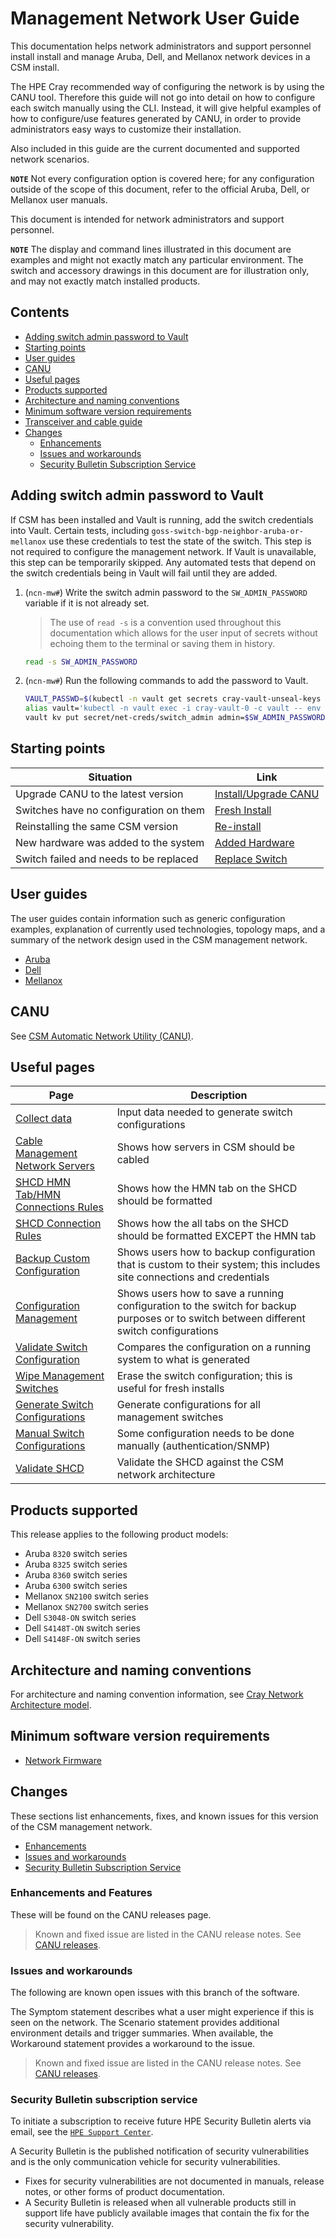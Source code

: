 # Management Network User Guide

This documentation helps network administrators and support personnel install install and manage Aruba, Dell, and
Mellanox network devices in a CSM install.

The HPE Cray recommended way of configuring the network is by using the CANU tool. Therefore this guide will not go into
detail on how to configure each switch manually using the CLI. Instead, it will give helpful examples of how to
configure/use features generated by CANU, in order to provide administrators easy ways to customize their installation.

Also included in this guide are the current documented and supported network scenarios.

**`NOTE`** Not every configuration option is covered here; for any configuration outside of the scope of this document,
refer to the official Aruba, Dell, or Mellanox user manuals.

This document is intended for network administrators and support personnel.

**`NOTE`** The display and command lines illustrated in this document are examples and might not exactly match any
particular environment. The switch and accessory drawings in this document are for illustration only, and may not
exactly match installed products.

## Contents

* [Adding switch admin password to Vault](#adding-switch-admin-password-to-vault)
* [Starting points](#starting-points)
* [User guides](#user-guides)
* [CANU](#canu)
* [Useful pages](#useful-pages)
* [Products supported](#products-supported)
* [Architecture and naming conventions](#architecture-and-naming-conventions)
* [Minimum software version requirements](#minimum-software-version-requirements)
* [Transceiver and cable guide](transceiver_cable_guide.md)
* [Changes](#changes)
  * [Enhancements](#enhancements-and-features)
  * [Issues and workarounds](#issues-and-workarounds)
  * [Security Bulletin Subscription Service](#security-bulletin-subscription-service)

## Adding switch admin password to Vault

If CSM has been installed and Vault is running, add the switch credentials into Vault. Certain tests,
including `goss-switch-bgp-neighbor-aruba-or-mellanox` use these credentials to test the state of the switch. This step
is not required to configure the management network. If Vault is unavailable, this step can be temporarily skipped. Any
automated tests that depend on the switch credentials being in Vault will fail until they are added.

1. (`ncn-mw#`) Write the switch admin password to the `SW_ADMIN_PASSWORD` variable if it is not already set.

   > The use of `read -s` is a convention used throughout this documentation which allows for the
   > user input of secrets without echoing them to the terminal or saving them in history.

    ```bash
    read -s SW_ADMIN_PASSWORD
    ```

1. (`ncn-mw#`) Run the following commands to add the password to Vault.

    ```bash
    VAULT_PASSWD=$(kubectl -n vault get secrets cray-vault-unseal-keys -o json | jq -r '.data["vault-root"]' |  base64 -d)
    alias vault='kubectl -n vault exec -i cray-vault-0 -c vault -- env VAULT_TOKEN="$VAULT_PASSWD" VAULT_ADDR=http://127.0.0.1:8200 VAULT_FORMAT=json vault'
    vault kv put secret/net-creds/switch_admin admin=$SW_ADMIN_PASSWORD
    ```

## Starting points

| Situation                              | Link                                           |
|----------------------------------------|------------------------------------------------|
| Upgrade CANU to the latest version     | [Install/Upgrade CANU](canu_install_update.md) |
| Switches have no configuration on them | [Fresh Install](fresh_install.md)              |
| Reinstalling the same CSM version      | [Re-install](reinstall.md)                     |
| New hardware was added to the system   | [Added Hardware](added_hardware.md)            |
| Switch failed and needs to be replaced | [Replace Switch](replace_switch.md)            |

## User guides

The user guides contain information such as generic configuration examples, explanation of currently used technologies,
topology maps, and a summary of the network design used in the CSM management network.

* [Aruba](aruba/README.md)
* [Dell](dell/README.md)
* [Mellanox](mellanox/README.md)

## CANU

See [CSM Automatic Network Utility (CANU)](canu/README.md).

## Useful pages

| Page                                                                                 | Description                                                                                                                            |
|--------------------------------------------------------------------------------------|----------------------------------------------------------------------------------------------------------------------------------------|
| [Collect data](collect_data.md)                                                      | Input data needed to generate switch configurations                                                                                    |
| [Cable Management Network Servers](cable_management_network_servers.md)              | Shows how servers in CSM should be cabled                                                                                              |
| [SHCD HMN Tab/HMN Connections Rules](../../../install/shcd_hmn_connections_rules.md) | Shows how the HMN tab on the SHCD should be formatted                                                                                  |
| [SHCD Connection Rules](../../../install/shcd_hmn_connections_rules.md)              | Shows how the all tabs on the SHCD should be formatted EXCEPT the HMN tab                                                              |
| [Backup Custom Configuration](backup_custom_configurations.md)                       | Shows users how to backup configuration that is custom to their system; this includes site connections and credentials                 |
| [Configuration Management](config_management.md)                                     | Shows users how to save a running configuration to the switch for backup purposes or to switch between different switch configurations |
| [Validate Switch Configuration](validate_switch_configs.md)                          | Compares the configuration on a running system to what is generated                                                                    |
| [Wipe Management Switches](wipe_mgmt_switches.md)                                    | Erase the switch configuration; this is useful for fresh installs                                                                      |
| [Generate Switch Configurations](generate_switch_configs.md)                         | Generate configurations for all management switches                                                                                    |
| [Manual Switch Configurations](manual_switch_config.md)                              | Some configuration needs to be done manually (authentication/SNMP)                                                                     |
| [Validate SHCD](validate_shcd.md)                                                    | Validate the SHCD against the CSM network architecture                                                                                 |

## Products supported

This release applies to the following product models:

* Aruba `8320` switch series
* Aruba `8325` switch series
* Aruba `8360` switch series
* Aruba `6300` switch series
* Mellanox `SN2100` switch series
* Mellanox `SN2700` switch series
* Dell `S3048-ON` switch series
* Dell `S4148T-ON` switch series
* Dell `S4148F-ON` switch series

## Architecture and naming conventions

For architecture and naming convention information, see
[Cray Network Architecture model](https://github.com/Cray-HPE/canu/blob/main/network_modeling/models/cray-network-architecture.yaml).

## Minimum software version requirements

* [Network Firmware](firmware/update_management_network_firmware.md)

## Changes

These sections list enhancements, fixes, and known issues for this version of the CSM management network.

* [Enhancements](#enhancements-and-features)
* [Issues and workarounds](#issues-and-workarounds)
* [Security Bulletin Subscription Service](#security-bulletin-subscription-service)

### Enhancements and Features

These will be found on the CANU releases page.

> Known and fixed issue are listed in the CANU release notes.
> See [CANU releases](https://github.com/Cray-HPE/canu/releases).

### Issues and workarounds

The following are known open issues with this branch of the software.

The Symptom statement describes what a user might experience if this is seen on the network. The Scenario statement
provides additional environment details and trigger summaries. When available, the Workaround statement provides a
workaround to the issue.

> Known and fixed issue are listed in the CANU release notes.
> See [CANU releases](https://github.com/Cray-HPE/canu/releases).

### Security Bulletin subscription service

To initiate a subscription to receive future HPE Security Bulletin alerts via email, see
the [`HPE Support Center`](https://support.hpe.com/connect/s/?language=en_US).

A Security Bulletin is the published notification of security vulnerabilities and is the only communication vehicle for
security vulnerabilities.

* Fixes for security vulnerabilities are not documented in manuals, release notes, or other forms of product
  documentation.
* A Security Bulletin is released when all vulnerable products still in support life have publicly available images that
  contain the fix for the security vulnerability.
